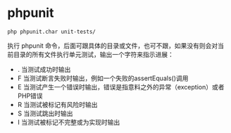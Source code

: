 # phpunit

```shell
php phpunit.char unit-tests/
```

执行 phpunit 命令，后面可跟具体的目录或文件，也可不跟，如果没有则会对当前目录的所有文件执行单元测试，输出一个字符来指示进展：

- . 当测试成功时输出
- F 当测试断言失败时输出，例如一个失败的assertEquals()调用
- E 当测试产生一个错误时输出，错误是指意料之外的异常（exception）或者PHP错误
- R 当测试被标记有风险时输出
- S 当测试跳出时输出
- I 当测试被标记不完整或为实现时输出